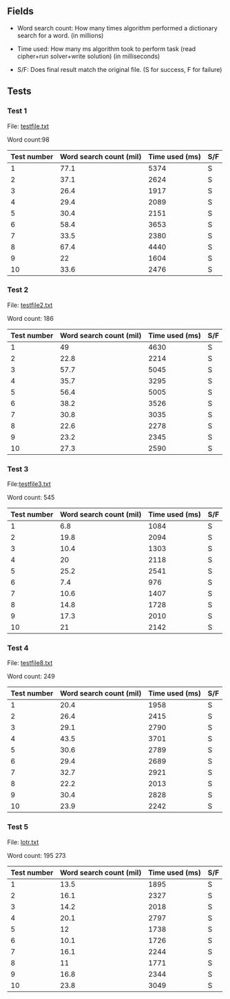 ## Fields
 - Word search count: How many times algorithm performed a dictionary search for a word. (in millions)

 - Time used: How many ms algorithm took to perform task (read cipher+run solver+write solution) (in milliseconds)

 - S/F: Does final result match the original file. (S for success, F for failure)

## Tests

### Test 1
File: [testfile.txt](../src/main/resources/TextsForTesting/testfile.txt)  

Word count:98

| Test number | Word search count (mil) | Time used (ms) |S/F |
| ------------- | ------------- | ------------- |------------- |
| 1   | 77.1  | 5374  |S  |
| 2  | 37.1   | 2624 |S |
| 3  | 26.4   | 1917  |S  |
| 4  | 29.4   | 2089  |S  |
| 5  | 30.4  | 2151  | S  |
| 6   | 58.4  | 3653  |S  |
| 7  | 33.5  | 2380  |S  |
| 8  | 67.4  | 4440  |S  |
| 9  | 22 | 1604  |S  |
| 10  | 33.6  | 2476  |  S  |

### Test 2
File: [testfile2.txt](../src/main/resources/TextsForTesting/testfile2.txt)  

Word count: 186

| Test number | Word search count (mil) | Time used (ms) |S/F |
| ------------- | ------------- | ------------- |------------- |
| 1   | 49  | 4630  |S  |
| 2  | 22.8  | 2214 |S |
| 3  | 57.7 | 5045  |S  |
| 4  | 35.7  | 3295  |S  |
| 5  | 56.4  | 5005 | S  |
| 6   | 38.2  | 3526 |S  |
| 7  | 30.8 | 3035  | S  |
| 8  | 22.6 | 2278  |S  |
| 9  | 23.2  | 2345  | S |
| 10  | 27.3 | 2590  | S |

### Test 3
File:[testfile3.txt](../src/main/resources/TextsForTesting/testfile3.txt)  

Word count: 545

| Test number | Word search count (mil) | Time used (ms) |S/F |
| ------------- | ------------- | ------------- |------------- |
| 1   | 6.8  |1084  |S  |
| 2  | 19.8 | 2094  |S |
| 3  | 10.4  | 1303  |S  |
| 4  | 20  | 2118  |S  |
| 5  | 25.2  | 2541  | S  |
| 6   | 7.4  | 976  |S  |
| 7  | 10.6  | 1407  |S  |
| 8  | 14.8  | 1728 |S |
| 9  |17.3  |2010 | S  |
| 10  | 21 | 2142 | S  |

### Test 4
File: [testfile8.txt](../src/main/resources/TextsForTesting/testfile8.txt)  

Word count: 249

| Test number | Word search count (mil) | Time used (ms) |S/F |
| ------------- | ------------- | ------------- |------------- |
| 1   | 20.4 | 1958  |S  |
| 2  | 26.4 | 2415  |S |
| 3  | 29.1  | 2790  |S  |
| 4  | 43.5  | 3701  |S  |
| 5  | 30.6  | 2789  | S  |
| 6   | 29.4  | 2689  |S  |
| 7  | 32.7 | 2921  | S  |
| 8  | 22.2  | 2013 |S  |
| 9  | 30.4  | 2828 | S  |
| 10  | 23.9  | 2242  |  S  |

### Test 5
File: [lotr.txt](../src/main/resources/TextsForTesting/lotr.txt)   

Word count: 195 273 

| Test number | Word search count (mil) | Time used (ms) |S/F |
| ------------- | ------------- | ------------- |------------- |
| 1   | 13.5  | 1895  |S  |
| 2  | 16.1  | 2327  |S |
| 3  | 14.2  | 2018  |S  |
| 4  | 20.1  | 2797 |S  |
| 5  | 12  | 1738  | S  |
| 6   | 10.1 | 1726  |S  |
| 7  | 16.1  |2244 | S  |
| 8  | 11 | 1771  |S |
| 9  | 16.8  | 2344  | S  |
| 10  | 23.8  | 3049  |  S  |
